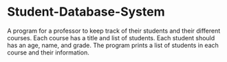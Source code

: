 # Student-Database-System
A program for a professor to keep track of their students and their different courses. Each course has a title and list of students. Each student should has an age, name, and grade. The program prints a list of students in each course and their information.
